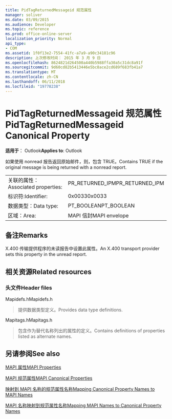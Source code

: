 ```yaml
---
title: PidTagReturnedMessageid 规范属性
manager: soliver
ms.date: 03/09/2015
ms.audience: Developer
ms.topic: reference
ms.prod: office-online-server
localization_priority: Normal
api_type:
- COM
ms.assetid: 1f0f13e2-7554-41fc-a7a9-a90c34181c96
description: 上次修改时间： 2015 年 3 月 9 日
ms.openlocfilehash: 8624821d264500a440b5988ffa30a5c31dc8a91f
ms.sourcegitcommit: 9d60cd82b5413446e5bc8ace2cd689f683fb41a7
ms.translationtype: MT
ms.contentlocale: zh-CN
ms.lasthandoff: 06/11/2018
ms.locfileid: "19778238"
---
```

# <a name="pidtagreturnedmessageid-canonical-property"></a><span data-ttu-id="24af4-103">PidTagReturnedMessageid 规范属性</span><span class="sxs-lookup"><span data-stu-id="24af4-103">PidTagReturnedMessageid Canonical Property</span></span>

  
  
<span data-ttu-id="24af4-104">**适用于**： Outlook</span><span class="sxs-lookup"><span data-stu-id="24af4-104">**Applies to**: Outlook</span></span> 
  
<span data-ttu-id="24af4-105">如果使用 nonread 报告返回原始邮件，则，包含 TRUE。</span><span class="sxs-lookup"><span data-stu-id="24af4-105">Contains TRUE if the original message is being returned with a nonread report.</span></span>
  
|||
|:-----|:-----|
|<span data-ttu-id="24af4-106">关联的属性：</span><span class="sxs-lookup"><span data-stu-id="24af4-106">Associated properties:</span></span>  <br/> |<span data-ttu-id="24af4-107">PR_RETURNED_IPM</span><span class="sxs-lookup"><span data-stu-id="24af4-107">PR_RETURNED_IPM</span></span>  <br/> |
|<span data-ttu-id="24af4-108">标识符:</span><span class="sxs-lookup"><span data-stu-id="24af4-108">Identifier:</span></span>  <br/> |<span data-ttu-id="24af4-109">0x0033</span><span class="sxs-lookup"><span data-stu-id="24af4-109">0x0033</span></span>  <br/> |
|<span data-ttu-id="24af4-110">数据类型：</span><span class="sxs-lookup"><span data-stu-id="24af4-110">Data type:</span></span>  <br/> |<span data-ttu-id="24af4-111">PT_BOOLEAN</span><span class="sxs-lookup"><span data-stu-id="24af4-111">PT_BOOLEAN</span></span>  <br/> |
|<span data-ttu-id="24af4-112">区域：</span><span class="sxs-lookup"><span data-stu-id="24af4-112">Area:</span></span>  <br/> |<span data-ttu-id="24af4-113">MAPI 信封</span><span class="sxs-lookup"><span data-stu-id="24af4-113">MAPI envelope</span></span>  <br/> |
   
## <a name="remarks"></a><span data-ttu-id="24af4-114">备注</span><span class="sxs-lookup"><span data-stu-id="24af4-114">Remarks</span></span>

<span data-ttu-id="24af4-115">X.400 传输提供程序的未读报告中设置此属性。</span><span class="sxs-lookup"><span data-stu-id="24af4-115">An X.400 transport provider sets this property in the unread report.</span></span>
  
## <a name="related-resources"></a><span data-ttu-id="24af4-116">相关资源</span><span class="sxs-lookup"><span data-stu-id="24af4-116">Related resources</span></span>

### <a name="header-files"></a><span data-ttu-id="24af4-117">头文件</span><span class="sxs-lookup"><span data-stu-id="24af4-117">Header files</span></span>

<span data-ttu-id="24af4-118">Mapidefs.h</span><span class="sxs-lookup"><span data-stu-id="24af4-118">Mapidefs.h</span></span>
  
> <span data-ttu-id="24af4-119">提供数据类型定义。</span><span class="sxs-lookup"><span data-stu-id="24af4-119">Provides data type definitions.</span></span>
    
<span data-ttu-id="24af4-120">Mapitags.h</span><span class="sxs-lookup"><span data-stu-id="24af4-120">Mapitags.h</span></span>
  
> <span data-ttu-id="24af4-121">包含作为替代名称列出的属性的定义。</span><span class="sxs-lookup"><span data-stu-id="24af4-121">Contains definitions of properties listed as alternate names.</span></span>
    
## <a name="see-also"></a><span data-ttu-id="24af4-122">另请参阅</span><span class="sxs-lookup"><span data-stu-id="24af4-122">See also</span></span>



[<span data-ttu-id="24af4-123">MAPI 属性</span><span class="sxs-lookup"><span data-stu-id="24af4-123">MAPI Properties</span></span>](mapi-properties.md)
  
[<span data-ttu-id="24af4-124">MAPI 规范属性</span><span class="sxs-lookup"><span data-stu-id="24af4-124">MAPI Canonical Properties</span></span>](mapi-canonical-properties.md)
  
[<span data-ttu-id="24af4-125">映射到 MAPI 名称的规范属性名称</span><span class="sxs-lookup"><span data-stu-id="24af4-125">Mapping Canonical Property Names to MAPI Names</span></span>](mapping-canonical-property-names-to-mapi-names.md)
  
[<span data-ttu-id="24af4-126">MAPI 名称映射到规范属性名称</span><span class="sxs-lookup"><span data-stu-id="24af4-126">Mapping MAPI Names to Canonical Property Names</span></span>](mapping-mapi-names-to-canonical-property-names.md)

